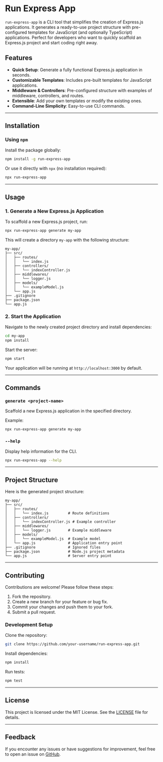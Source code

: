 # Run Express App

`run-express-app` is a CLI tool that simplifies the creation of Express.js applications. It generates a ready-to-use project structure with pre-configured templates for JavaScript (and optionally TypeScript) applications. Perfect for developers who want to quickly scaffold an Express.js project and start coding right away.

## Features

- **Quick Setup**: Generate a fully functional Express.js application in seconds.
- **Customizable Templates**: Includes pre-built templates for JavaScript applications.
- **Middleware & Controllers**: Pre-configured structure with examples of middleware, controllers, and routes.
- **Extensible**: Add your own templates or modify the existing ones.
- **Command-Line Simplicity**: Easy-to-use CLI commands.

---

## Installation

### Using `npm`

Install the package globally:

```bash
npm install -g run-express-app
```

Or use it directly with `npx` (no installation required):

```bash
npx run-express-app
```

---

## Usage

### 1. Generate a New Express.js Application

To scaffold a new Express.js project, run:

```bash
npx run-express-app generate my-app
```

This will create a directory `my-app` with the following structure:

```
my-app/
├── src/
│   ├── routes/
│   │   └── index.js
│   ├── controllers/
│   │   └── indexController.js
│   ├── middlewares/
│   │   └── logger.js
│   ├── models/
│   │   └── exampleModel.js
│   └── app.js
├── .gitignore
├── package.json
└── app.js
```

### 2. Start the Application

Navigate to the newly created project directory and install dependencies:

```bash
cd my-app
npm install
```

Start the server:

```bash
npm start
```

Your application will be running at `http://localhost:3000` by default.

---

## Commands

### `generate <project-name>`

Scaffold a new Express.js application in the specified directory.

Example:

```bash
npx run-express-app generate my-app
```

### `--help`

Display help information for the CLI.

```bash
npx run-express-app --help
```

---

## Project Structure

Here is the generated project structure:

```
my-app/
├── src/
│   ├── routes/
│   │   └── index.js         # Route definitions
│   ├── controllers/
│   │   └── indexController.js # Example controller
│   ├── middlewares/
│   │   └── logger.js        # Example middleware
│   ├── models/
│   │   └── exampleModel.js  # Example model
│   └── app.js               # Application entry point
├── .gitignore               # Ignored files
├── package.json             # Node.js project metadata
└── app.js                   # Server entry point
```

---

## Contributing

Contributions are welcome! Please follow these steps:

1. Fork the repository.
2. Create a new branch for your feature or bug fix.
3. Commit your changes and push them to your fork.
4. Submit a pull request.

### Development Setup

Clone the repository:

```bash
git clone https://github.com/your-username/run-express-app.git
```

Install dependencies:

```bash
npm install
```

Run tests:

```bash
npm test
```

---

## License

This project is licensed under the MIT License. See the [LICENSE](./LICENSE) file for details.

---

## Feedback

If you encounter any issues or have suggestions for improvement, feel free to open an issue on [GitHub](https://github.com/your-username/run-express-app/issues).
